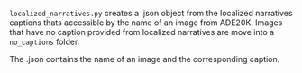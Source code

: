 `localized_narratives.py` creates a .json object from the localized narratives captions thats accessible by the name of an image from ADE20K.
Images that have no caption provided from localized narratives are move into a `no_captions` folder.

The .json contains the name of an image and the corresponding caption.